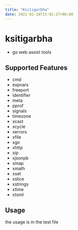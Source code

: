 ```yaml
---
title: "Ksitigarbha"
date: 2022-02-18T15:02:27+08:00
---
```

# ksitigarbha


- go web assist tools


## Supported Features
- cmd
- expvars
- freeport
- identifier
- meta
- pprof
- signals
- timezone
- xcast
- xcycle
- xerrors
- xfile
- xgo
- xhttp
- xip
- xjsonpb
- xmap
- xmath
- xset
- xslice
- xstrings
- xtime
- xtoml


## Usage

the usage is in the test file

